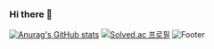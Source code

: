 ### Hi there 👋

<!--
**yurimn/yurimn** is a ✨ _special_ ✨ repository because its `README.md` (this file) appears on your GitHub profile.

Here are some ideas to get you started:

- 🔭 I’m currently working on ...
- 🌱 I’m currently learning ...
- 👯 I’m looking to collaborate on ...
- 🤔 I’m looking for help with ...
- 💬 Ask me about ...
- 📫 How to reach me: ...
- 😄 Pronouns: ...
- ⚡ Fun fact: ...
-->
[![Anurag's GitHub stats](https://github-readme-stats.vercel.app/api?username=yurimn)](https://github.com/yurimn/github-readme-stats)
[![Solved.ac
프로필](http://mazassumnida.wtf/api/v2/generate_badge?boj={leeyou6757})](https://solved.ac/{leeyou6757})
![Footer](https://capsule-render.vercel.app/api?type=waving&color=auto&height=200&section=footer)
